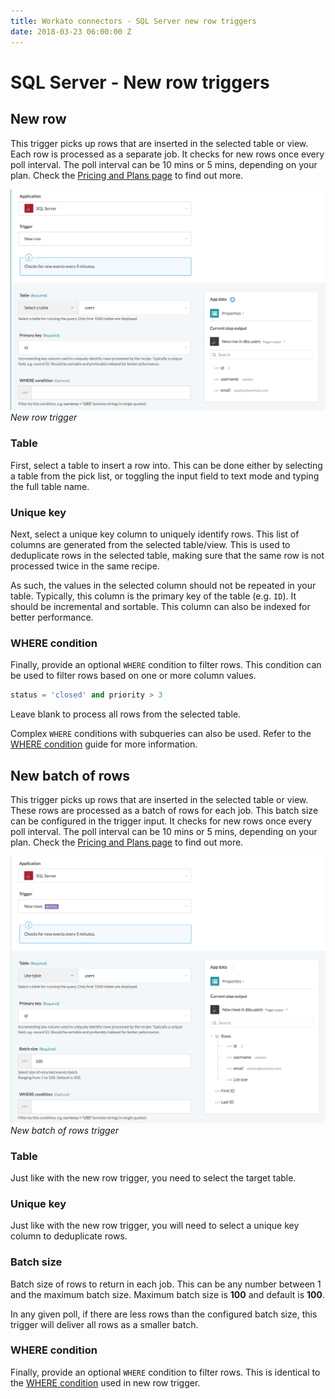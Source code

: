 ```yaml
---
title: Workato connectors - SQL Server new row triggers
date: 2018-03-23 06:00:00 Z
---
```


# SQL Server - New row triggers

## New row
This trigger picks up rows that are inserted in the selected table or view. Each row is processed as a separate job. It checks for new rows once every poll interval. The poll interval can be 10 mins or 5 mins, depending on your plan. Check the [Pricing and Plans page](https://www.workato.com/pricing?audience=general) to find out more.

![New row trigger](/assets/images/mssql/new-row-trigger.png)
*New row trigger*

### Table
First, select a table to insert a row into. This can be done either by selecting a table from the pick list, or toggling the input field to text mode and typing the full table name.

### Unique key
Next, select a unique key column to uniquely identify rows. This list of columns are generated from the selected table/view. This is used to deduplicate rows in the selected table, making sure that the same row is not processed twice in the same recipe.

As such, the values in the selected column should not be repeated in your table. Typically, this column is the primary key of the table (e.g. `ID`). It should be incremental and sortable. This column can also be indexed for better performance.

### WHERE condition
Finally, provide an optional `WHERE` condition to filter rows. This condition can be used to filter rows based on one or more column values.

```sql
status = 'closed' and priority > 3
```

Leave blank to process all rows from the selected table.

Complex `WHERE` conditions with subqueries can also be used. Refer to the [WHERE condition](/connectors/mssql.md#where-condition) guide for more information.

## New batch of rows
This trigger picks up rows that are inserted in the selected table or view. These rows are processed as a batch of rows for each job. This batch size can be configured in the trigger input. It checks for new rows once every poll interval. The poll interval can be 10 mins or 5 mins, depending on your plan. Check the [Pricing and Plans page](https://www.workato.com/pricing?audience=general) to find out more.

![New batch of rows trigger](/assets/images/mssql/new-batch-of-rows-trigger.png)
*New batch of rows trigger*

### Table
Just like with the new row trigger, you need to select the target table.

### Unique key
Just like with the new row trigger, you will need to select a unique key column to deduplicate rows.

### Batch size
Batch size of rows to return in each job. This can be any number between 1 and the maximum batch size. Maximum batch size is **100** and default is **100**.

In any given poll, if there are less rows than the configured batch size, this trigger will deliver all rows as a smaller batch.

### WHERE condition
Finally, provide an optional `WHERE` condition to filter rows. This is identical to the [WHERE condition](#where-condition) used in new row trigger.
